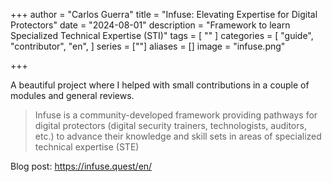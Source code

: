 +++
author = "Carlos Guerra"
title = "Infuse: Elevating Expertise for Digital Protectors"
date = "2024-08-01"
description = "Framework to learn Specialized Technical Expertise (STI)"
tags = [
    ""
]
categories = [
    "guide",
    "contributor",
    "en",
]
series = [""]
aliases = []
image = "infuse.png"

+++

A beautiful project where I helped with small contributions in a couple of modules and general reviews.

> Infuse is a community-developed framework providing pathways for digital protectors (digital security trainers, technologists, auditors, etc.) to advance their knowledge and skill sets in areas of specialized technical expertise (STE)  

Blog post: <https://infuse.quest/en/>